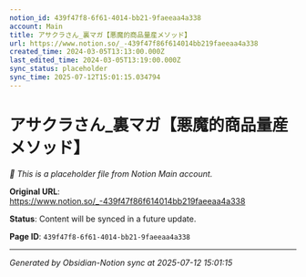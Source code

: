 ```yaml
---
notion_id: 439f47f8-6f61-4014-bb21-9faeeaa4a338
account: Main
title: アサクラさん_裏マガ【悪魔的商品量産メソッド】
url: https://www.notion.so/_-439f47f86f614014bb219faeeaa4a338
created_time: 2024-03-05T13:13:00.000Z
last_edited_time: 2024-03-05T13:19:00.000Z
sync_status: placeholder
sync_time: 2025-07-12T15:01:15.034794
---
```


# アサクラさん_裏マガ【悪魔的商品量産メソッド】

*🔄 This is a placeholder file from Notion Main account.*

**Original URL**: https://www.notion.so/_-439f47f86f614014bb219faeeaa4a338

**Status**: Content will be synced in a future update.

**Page ID**: `439f47f8-6f61-4014-bb21-9faeeaa4a338`

---

*Generated by Obsidian-Notion sync at 2025-07-12 15:01:15*
